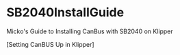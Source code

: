 # SB2040InstallGuide
Micko's Guide to Installing CanBus with SB2040 on Klipper

[Setting CanBUS Up in Klipper]
